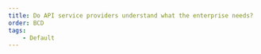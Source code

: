 ```yaml
---
title: Do API service providers understand what the enterprise needs?
order: BCD
tags:
    - Default
---
```

